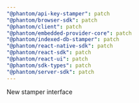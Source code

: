 ```yaml
---
"@phantom/api-key-stamper": patch
"@phantom/browser-sdk": patch
"@phantom/client": patch
"@phantom/embedded-provider-core": patch
"@phantom/indexed-db-stamper": patch
"@phantom/react-native-sdk": patch
"@phantom/react-sdk": patch
"@phantom/react-ui": patch
"@phantom/sdk-types": patch
"@phantom/server-sdk": patch
---
```


New stamper interface
